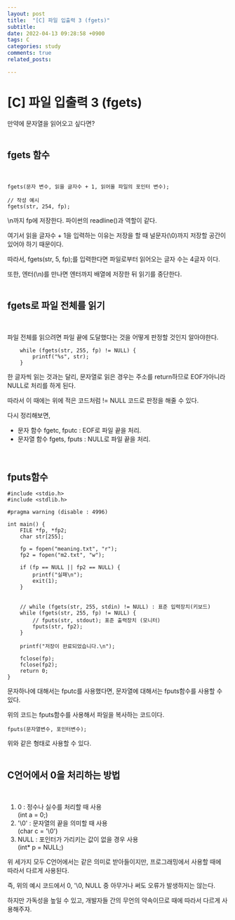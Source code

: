 ```yaml
---
layout: post
title:  "[C] 파일 입출력 3 (fgets)"
subtitle:
date: 2022-04-13 09:28:58 +0900
tags: C
categories: study
comments: true
related_posts:

---
```


# [C] 파일 입출력 3 (fgets)<Br/>

만약에 문자열을 읽어오고 싶다면?<br/>
<br/>

## fgets 함수<br/>
<br/>

```
fgets(문자 변수, 읽을 글자수 + 1, 읽어올 파일의 포인터 변수);

// 작성 예시
fgets(str, 254, fp);
```

\n까지 fp에 저장한다. 파이썬의 readline()과 역할이 같다.<br/>

여기서 읽을 글자수 + 1을 입력하는 이유는 저장을 할 때 널문자(\0)까지 저장할 공간이 있어야 하기 때문이다.<br/>

따라서, fgets(str, 5, fp);를 입력한다면 파일로부터 읽어오는 글자 수는 4글자 이다.<br/>

또한, 엔터(\n)를 만나면 엔터까지 배열에 저장한 뒤 읽기를 중단한다.<br/>
<br/>

## fgets로 파일 전체를 읽기<br/>
<br/>

파일 전체를 읽으려면 파일 끝에 도달했다는 것을 어떻게 판정할 것인지 알아야한다.<br/>

```
    while (fgets(str, 255, fp) != NULL) {
        printf("%s", str);
    }
```

한 글자씩 읽는 것과는 달리, 문자열로 읽은 경우는 주소를 return하므로 EOF가아니라 NULL로 처리를 하게 된다.<br/>

따라서 이 때에는 위에 적은 코드처럼 != NULL 코드로 판정을 해줄 수 있다.<br/>

다시 정리해보면,

- 문자 함수 fgetc, fputc : EOF로 파일 끝을 처리.
- 문자열 함수 fgets, fputs : NULL로 파일 끝을 처리.

<br/>

## fputs함수 <br/>

```
#include <stdio.h>
#include <stdlib.h>

#pragma warning (disable : 4996)

int main() {
    FILE *fp, *fp2;
    char str[255];

    fp = fopen("meaning.txt", "r");
    fp2 = fopen("m2.txt", "w");

    if (fp == NULL || fp2 == NULL) {
        printf("실패\n");
        exit(1);
    }


    // while (fgets(str, 255, stdin) != NULL) : 표준 입력장치(키보드)
    while (fgets(str, 255, fp) != NULL) {
        // fputs(str, stdout); 표준 출력장치 (모니터)
        fputs(str, fp2); 
    }

    printf("저장이 완료되었습니다.\n");

    fclose(fp);
    fclose(fp2);
    return 0;
}
```

문자하나에 대해서는 fputc를 사용했다면, 문자열에 대해서는 fputs함수를 사용할 수 있다.<br/>

위의 코드는 fputs함수를 사용해서 파일을 복사하는 코드이다.<br/>

```
fputs(문자열변수, 포인터변수);
```

위와 같은 형태로 사용할 수 있다.<br/>
<br/>

## C언어에서 0을 처리하는 방법<br/>
<br/>

1. 0 : 정수나 실수를 처리할 때 사용<br/>
(int a = 0;)
2. '\0' : 문자열의 끝을 의미할 때 사용<br/>
(char c = '\0')
3. NULL : 포인터가 가리키는 값이 없을 경우 사용<br/>
(int* p = NULL;)

위 세가지 모두 C언어에서는 같은 의미로 받아들이지만, 프로그래밍에서 사용할 때에 따라서 다르게 사용된다.<br/>

즉, 위의 예시 코드에서 0, '\0\, NULL 중 아무거나 써도 오류가 발생하지는 않는다.<br/>

하지만 가독성을 높일 수 있고, 개발자들 간의 무언의 약속이므로 때에 따라서 다르게 사용해주자.<br/>